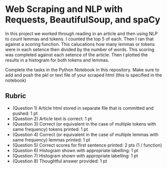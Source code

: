 # Web Scraping and NLP with Requests, BeautifulSoup, and spaCy

In this project we worked through reading in an article and then using NLP to count lemmas and tokens.  I counted the top 5 of each.  Then I ran that against a scoring function.  This calucations how many lemmas or tokens were in each setence then divided by the number of words.  This scoring was completed against each setence of the article.  Then I plotted the results in a histogram for both tokens and lemmas.


Complete the tasks in the Python Notebook in this repository.
Make sure to add and push the pkl or text file of your scraped html (this is specified in the notebook)

## Rubric

* (Question 1) Article html stored in separate file that is committed and pushed: 1 pt
* (Question 2) Article text is correct: 1 pt
* (Question 3) Correct (or equivalent in the case of multiple tokens with same frequency) tokens printed: 1 pt
* (Question 4) Correct (or equivalent in the case of multiple lemmas with same frequency) lemmas printed: 1 pt
* (Question 5) Correct scores for first sentence printed: 2 pts (1 / function)
* (Question 6) Histogram shown with appropriate labelling: 1 pt
* (Question 7) Histogram shown with appropriate labelling: 1 pt
* (Question 8) Thoughtful answer provided: 1 pt
